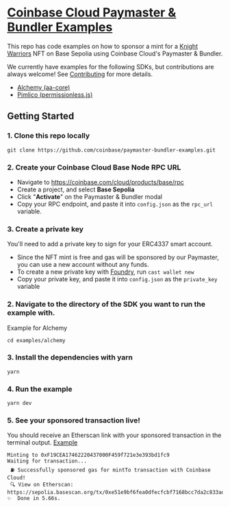 # [Coinbase Cloud Paymaster & Bundler Examples](https://github.com/coinbase/paymaster-bundler-examples)

This repo has code examples on how to sponsor a mint for a [Knight Warriors](https://sepolia.basescan.org/token/0x66519fcaee1ed65bc9e0acc25ccd900668d3ed49) NFT on Base Sepolia using Coinbase Cloud's Paymaster & Bundler.

We currently have examples for the following SDKs, but contributions are always welcome! See [Contributing](https://github.com/coinbase/paymaster-bundler-examples/blob/master/CONTRIBUTING.md) for more details.

- [Alchemy (aa-core)](https://github.com/coinbase/paymaster-bundler-examples/tree/master/examples/alchemy)
- [Pimlico (permissionless.js)](https://github.com/coinbase/paymaster-bundler-examples/tree/master/examples/pimlico)

## Getting Started

### 1. Clone this repo locally
```
git clone https://github.com/coinbase/paymaster-bundler-examples.git
```

### 2. Create your Coinbase Cloud Base Node RPC URL
- Navigate to https://coinbase.com/cloud/products/base/rpc
- Create a project, and select **Base Sepolia**
- Click "**Activate**" on the Paymaster & Bundler modal
- Copy your RPC endpoint, and paste it into `config.json` as the `rpc_url` variable.

### 3. Create a private key
You'll need to add a private key to sign for your ERC4337 smart account.
- Since the NFT mint is free and gas will be sponsored by our Paymaster, you can use a new account without any funds.
- To create a new private key with [Foundry](https://book.getfoundry.sh/reference/cast/cast-wallet-new), run `cast wallet new`
- Copy your private key, and paste it into `config.json` as the `private_key` variable

### 2. Navigate to the directory of the SDK you want to run the example with.
Example for Alchemy
```
cd examples/alchemy
```

### 3. Install the dependencies with yarn
```
yarn
```

### 4. Run the example
```
yarn dev
```

### 5. See your sponsored transaction live!
You should receive an Etherscan link with your sponsored transaction in the terminal output. [Example](https://sepolia.basescan.org/tx/0xe51e9bf6fea0dfecfcbf7168bcc7da2c833ad0dcac5651940953a89857674885)

```
Minting to 0xF19CEA17462220437000F459f721e3e393bd1fc9
Waiting for transaction...
 ⛽ Successfully sponsored gas for mintTo transaction with Coinbase Cloud!
 🔍 View on Etherscan: https://sepolia.basescan.org/tx/0xe51e9bf6fea0dfecfcbf7168bcc7da2c833ad0dcac5651940953a89857674885
✨  Done in 5.66s.
```